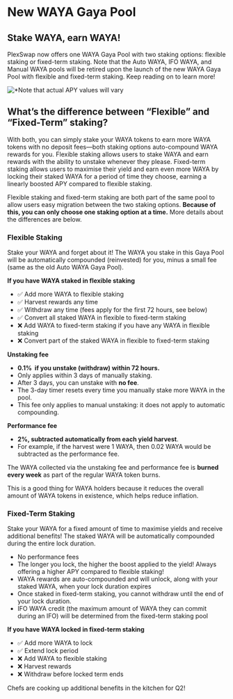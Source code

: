 # New WAYA Gaya Pool

## Stake WAYA, earn WAYA!

PlexSwap now offers one WAYA Gaya Pool with two staking options: flexible staking or fixed-term staking. Note that the Auto WAYA, IFO WAYA, and Manual WAYA pools will be retired upon the launch of the new WAYA Gaya Pool with flexible and fixed-term staking. Keep reading on to learn more!

![\*Note that actual APY values will vary](../../../.gitbook/assets/waya-pool-enabled1.png)

## What’s the difference between “Flexible” and “Fixed-Term” staking?

With both, you can simply stake your WAYA tokens to earn more WAYA tokens with no deposit fees—both staking options auto-compound WAYA rewards for you. Flexible staking allows users to stake WAYA and earn rewards with the ability to unstake whenever they please. Fixed-term staking allows users to maximise their yield and earn even more WAYA by locking their staked WAYA for a period of time they choose, earning a linearly boosted APY compared to flexible staking.

Flexible staking and fixed-term staking are both part of the same pool to allow users easy migration between the two staking options. **Because of this, you can only choose one staking option at a time.** More details about the differences are below.

### Flexible Staking

Stake your WAYA and forget about it! The WAYA you stake in this Gaya Pool will be automatically compounded (reinvested) for you, minus a small fee (same as the old Auto WAYA Gaya Pool).

**If you have WAYA staked in flexible staking**

* ✅ Add more WAYA to flexible staking
* ✅ Harvest rewards any time
* ✅ Withdraw any time (fees apply for the first 72 hours, see below)
* ✅ Convert all staked WAYA in flexible to fixed-term staking
* ❌ Add WAYA to fixed-term staking if you have any WAYA in flexible staking
* ❌ Convert part of the staked WAYA in flexible to fixed-term staking

**Unstaking fee**

* **0.1%  if you unstake (withdraw) within 72 hours.**
* Only applies within 3 days of manually staking.
* After 3 days, you can unstake with **no fee**.
* The 3-day timer resets every time you manually stake more WAYA in the pool.
* This fee only applies to manual unstaking: it does not apply to automatic compounding.

**Performance fee**

* **2%, subtracted automatically from each yield harvest**.
* For example, if the harvest were 1 WAYA, then 0.02 WAYA would be subtracted as the performance fee.

The WAYA collected via the unstaking fee and performance fee is **burned every week** as part of the regular WAYA token burns.

This is a good thing for WAYA holders because it reduces the overall amount of WAYA tokens in existence, which helps reduce inflation.

### Fixed-Term Staking

Stake your WAYA for a fixed amount of time to maximise yields and receive additional benefits! The staked WAYA will be automatically compounded during the entire lock duration.

* No performance fees
* The longer you lock, the higher the boost applied to the yield! Always offering a higher APY compared to flexible staking!
* WAYA rewards are auto-compounded and will unlock, along with your staked WAYA, when your lock duration expires
* Once staked in fixed-term staking, you cannot withdraw until the end of your lock duration.
* IFO WAYA credit (the maximum amount of WAYA they can commit during an IFO) will be determined from the fixed-term staking pool

**If you have WAYA locked in fixed-term staking**

* ✅ Add more WAYA to lock
* ✅ Extend lock period
* ❌ Add WAYA to flexible staking
* ❌ Harvest rewards
* ❌ Withdraw before locked term ends

Chefs are cooking up additional benefits in the kitchen for Q2!
